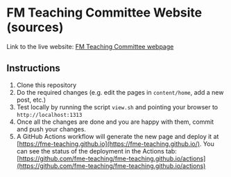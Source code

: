 # FM Teaching Committee Website (sources)

Link to the live website: [FM Teaching Committee webpage](https://fme-teaching.github.io/)


## Instructions

 1. Clone this repository
 2. Do the required changes (e.g. edit the pages in `content/home`, add a new
    post, etc.)
 4. Test locally by running the script `view.sh` and pointing your browser to
    `http://localhost:1313`
 5. Once all the changes are done and you are happy with them, commit and push
    your changes.
 6. A GitHub Actions workflow will generate the new page and deploy it at [https://fme-teaching.github.io](https://fme-teaching.github.io/).
    You can see the status of the deployment in the Actions tab: [https://github.com/fme-teaching/fme-teaching.github.io/actions](https://github.com/fme-teaching/fme-teaching.github.io/actions)
